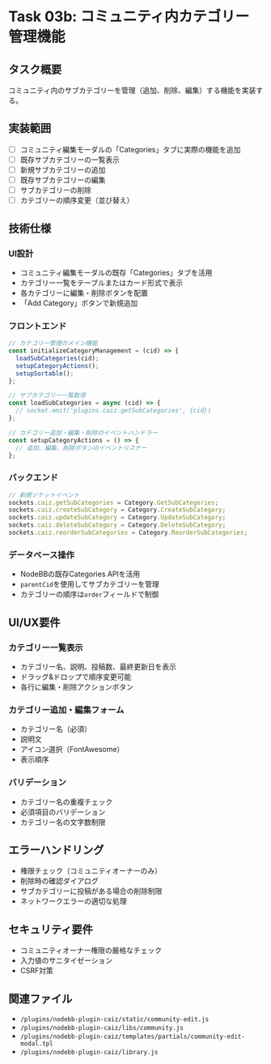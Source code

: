 # Task 03b: コミュニティ内カテゴリー管理機能

## タスク概要
コミュニティ内のサブカテゴリーを管理（追加、削除、編集）する機能を実装する。

## 実装範囲
- [ ] コミュニティ編集モーダルの「Categories」タブに実際の機能を追加
- [ ] 既存サブカテゴリーの一覧表示
- [ ] 新規サブカテゴリーの追加
- [ ] 既存サブカテゴリーの編集
- [ ] サブカテゴリーの削除
- [ ] カテゴリーの順序変更（並び替え）

## 技術仕様

### UI設計
- コミュニティ編集モーダルの既存「Categories」タブを活用
- カテゴリー一覧をテーブルまたはカード形式で表示
- 各カテゴリーに編集・削除ボタンを配置
- 「Add Category」ボタンで新規追加

### フロントエンド
```javascript
// カテゴリー管理のメイン機能
const initializeCategoryManagement = (cid) => {
  loadSubCategories(cid);
  setupCategoryActions();
  setupSortable();
};

// サブカテゴリー一覧取得
const loadSubCategories = async (cid) => {
  // socket.emit('plugins.caiz.getSubCategories', {cid})
};

// カテゴリー追加・編集・削除のイベントハンドラー
const setupCategoryActions = () => {
  // 追加、編集、削除ボタンのイベントリスナー
};
```

### バックエンド
```javascript
// 新規ソケットイベント
sockets.caiz.getSubCategories = Category.GetSubCategories;
sockets.caiz.createSubCategory = Category.CreateSubCategory;  
sockets.caiz.updateSubCategory = Category.UpdateSubCategory;
sockets.caiz.deleteSubCategory = Category.DeleteSubCategory;
sockets.caiz.reorderSubCategories = Category.ReorderSubCategories;
```

### データベース操作
- NodeBBの既存Categories APIを活用
- `parentCid`を使用してサブカテゴリーを管理
- カテゴリーの順序は`order`フィールドで制御

## UI/UX要件

### カテゴリー一覧表示
- カテゴリー名、説明、投稿数、最終更新日を表示
- ドラッグ&ドロップで順序変更可能
- 各行に編集・削除アクションボタン

### カテゴリー追加・編集フォーム
- カテゴリー名（必須）
- 説明文
- アイコン選択（FontAwesome）
- 表示順序

### バリデーション
- カテゴリー名の重複チェック
- 必須項目のバリデーション
- カテゴリー名の文字数制限

## エラーハンドリング
- 権限チェック（コミュニティオーナーのみ）
- 削除時の確認ダイアログ
- サブカテゴリーに投稿がある場合の削除制限
- ネットワークエラーの適切な処理

## セキュリティ要件
- コミュニティオーナー権限の厳格なチェック
- 入力値のサニタイゼーション
- CSRF対策

## 関連ファイル
- `/plugins/nodebb-plugin-caiz/static/community-edit.js`
- `/plugins/nodebb-plugin-caiz/libs/community.js` 
- `/plugins/nodebb-plugin-caiz/templates/partials/community-edit-modal.tpl`
- `/plugins/nodebb-plugin-caiz/library.js`